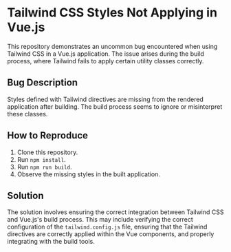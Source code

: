 # Tailwind CSS Styles Not Applying in Vue.js
This repository demonstrates an uncommon bug encountered when using Tailwind CSS in a Vue.js application. The issue arises during the build process, where Tailwind fails to apply certain utility classes correctly.

## Bug Description
Styles defined with Tailwind directives are missing from the rendered application after building. The build process seems to ignore or misinterpret these classes.

## How to Reproduce
1. Clone this repository.
2. Run `npm install`.
3. Run `npm run build`.
4. Observe the missing styles in the built application.

## Solution
The solution involves ensuring the correct integration between Tailwind CSS and Vue.js's build process.  This may include verifying the correct configuration of the `tailwind.config.js` file, ensuring that the Tailwind directives are correctly applied within the Vue components, and properly integrating with the build tools.